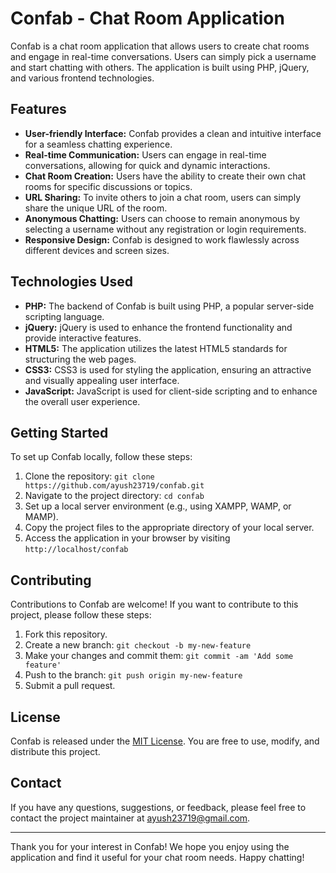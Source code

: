 # Confab - Chat Room Application

Confab is a chat room application that allows users to create chat rooms and engage in real-time conversations. Users can simply pick a username and start chatting with others. The application is built using PHP, jQuery, and various frontend technologies.

## Features

- **User-friendly Interface:** Confab provides a clean and intuitive interface for a seamless chatting experience.
- **Real-time Communication:** Users can engage in real-time conversations, allowing for quick and dynamic interactions.
- **Chat Room Creation:** Users have the ability to create their own chat rooms for specific discussions or topics.
- **URL Sharing:** To invite others to join a chat room, users can simply share the unique URL of the room.
- **Anonymous Chatting:** Users can choose to remain anonymous by selecting a username without any registration or login requirements.
- **Responsive Design:** Confab is designed to work flawlessly across different devices and screen sizes.

## Technologies Used

- **PHP:** The backend of Confab is built using PHP, a popular server-side scripting language.
- **jQuery:** jQuery is used to enhance the frontend functionality and provide interactive features.
- **HTML5:** The application utilizes the latest HTML5 standards for structuring the web pages.
- **CSS3:** CSS3 is used for styling the application, ensuring an attractive and visually appealing user interface.
- **JavaScript:** JavaScript is used for client-side scripting and to enhance the overall user experience.

## Getting Started

To set up Confab locally, follow these steps:

1. Clone the repository: `git clone https://github.com/ayush23719/confab.git`
2. Navigate to the project directory: `cd confab`
3. Set up a local server environment (e.g., using XAMPP, WAMP, or MAMP).
4. Copy the project files to the appropriate directory of your local server.
5. Access the application in your browser by visiting `http://localhost/confab`

## Contributing

Contributions to Confab are welcome! If you want to contribute to this project, please follow these steps:

1. Fork this repository.
2. Create a new branch: `git checkout -b my-new-feature`
3. Make your changes and commit them: `git commit -am 'Add some feature'`
4. Push to the branch: `git push origin my-new-feature`
5. Submit a pull request.

## License

Confab is released under the [MIT License](https://opensource.org/licenses/MIT). You are free to use, modify, and distribute this project.

## Contact

If you have any questions, suggestions, or feedback, please feel free to contact the project maintainer at [ayush23719@gmail.com](mailto:ayush23719@gmail.com).

---

Thank you for your interest in Confab! We hope you enjoy using the application and find it useful for your chat room needs. Happy chatting!

